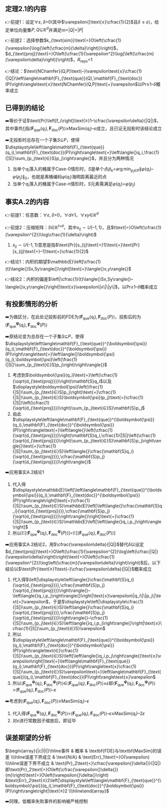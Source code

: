 ## 定理$\textbf{2.1}$的内容

👉前提$1$：设定$\forall{}\varepsilon,\delta\text{>}0$(其中$\varepsilon{}\text{≤}\cfrac{1}{2}$且$\delta{≤}\varepsilon$)，给定单位向量集$P,Q\text{⊆}\mathbb{R}^d$并满足$m\text{=}|Q|\text{+}|P|$

👉前提$2$：选择参数$k_{\text{sim}}\text{=}O\left(\cfrac{1}{\varepsilon}\log{\left(\cfrac{m}{\delta}\right)}\right)$，$d_{\text{proj}}\text{=}O\left(\cfrac{1}{\varepsilon^2}\log{\left(\cfrac{m}{\varepsilon\delta}\right)}\right)$，$R_{\text{reps}}\text{=}1$

👉结论：$\text{NChamfer}(Q,P)\text{–}\varepsilon\text{≤}\cfrac{1}{|Q|}\left\langle\mathbf{F}_{\text{que}}(Q),\mathbf{F}_{\text{doc}}(P)\right\rangle\text{≤}\text{NChamfer}(Q,P)\text{+}\varepsilon$以$\text{Pr}\text{≥}1\text{–}\delta$概率成立

## 已得到的结论

➡️等价于证$\text{Pr}\left[f_i\right]\text{≥}1–\cfrac{\varepsilon\delta}{|Q|}$，其中事件$f_i$指$\left\langle\mathbf{F}_{\text{que}}(q_i),\mathbf{F}_{\text{doc}}(P)\right\rangle\text{≥}\displaystyle{}\text{MaxSim}(q_i)\text{–}\varepsilon$成立，且已证无投影时该结论成立

➡️无投影时总存在一个子集$S\text{⊆}P$，使得$\displaystyle\left\langle\mathbf{F}_{\text{que}}(q_i),\mathbf{F}_{\text{doc}}(P)\right\rangle\text{=}\left\langle{}q_i,\frac{1}{|S|}\sum_{p_j\text{∈}S}p_j\right\rangle{}$，并且分为两种情况

1. 当单个$q_i$落入的桶属于$\text{Case-0}$情形时，$S$是单个点$\displaystyle{}\hat{p}_k\text{=}\arg{}\min_{p_j\text{∈}P}\|\varphi(q_i)–\varphi(p_j)\|_{0}$，也就是离桶编码$\varphi(q_i)$海明距离最近的点
2. 当单个$q_i$落入的桶属于$\text{Case-n}$情形时，$S$元素需满足$\varphi(q_i)\text{=}\varphi(p_j)$ 

## 事实$\textbf{A.2}$的内容

👉前提$1$：任意数：$\forall\varepsilon,\delta\text{>}0$，$\forall{d}\text{≥}1$，$\forall{}xy\text{∈}\mathbb{R}^{d}$

👉前提$2$：压缩矩阵：$S\text{∈}\mathbb{R}^{t\text{×}d}$，其中$s_{ij}\sim{}U\{–1,1\}$，且$t\text{=}O\left(\cfrac{1}{\varepsilon^{2}}\log\cfrac{1}{\delta}\right)$

1. $s_{ij}\sim{}U\{–1,1\}$意思是指$\text{Pr}[s_{ij}\text{=}1]\text{=}\text{Pr}[s_{ij}\text{=}–1]\text{=}\cfrac{1}{2}$

👉结论$1$：内积的期望$\mathbb{E}\left[\cfrac{1}{t}\langle{}Sx,Sy\rangle{}\right]\text{=}\langle{}x,y\rangle{}$

👉结论$2$：内积的偏差$\left|\cfrac{1}{t}\langle{}Sx,Sy\rangle{}–\langle{}x,y\rangle{}\right|\text{≤}\varepsilon\|x\|\|y\|$，以$\text{Pr}\text{≥}1\text{–}\delta$概率成立

## 有投影情形的分析

➡️为做区分，在此处记投影前的$\text{FDE}$为$\left\langle\mathbf{F}_{\text{que}}(q_i),\mathbf{F}_{\text{doc}}(P)\right\rangle$，投影后的为$\displaystyle\left\langle\mathbf{F}_{\text{que}}^{\boldsymbol{\psi}}(q_i),\mathbf{F}_{\text{doc}}^{\boldsymbol{\psi}}(P)\right\rangle$

➡️原结论变为总存在一个子集$S\text{⊆}P$，使得$\displaystyle\left\langle\mathbf{F}_{\text{que}}^{\boldsymbol{\psi}}(q_i),\mathbf{F}_{\text{doc}}^{\boldsymbol{\psi}}(P)\right\rangle\text{=}\left\langle{}\boldsymbol{\psi}(q_i),\boldsymbol{\psi}\left(\frac{1}{|S|}\sum_{p_j\text{∈}S}p_j\right)\right\rangle{}$

1. 考虑到$\boldsymbol{\psi}(q_i)\text{=}\left(\cfrac{1}{\sqrt{d_{\text{proj}}}}\right)\mathbf{S}q_i$以及$\displaystyle\boldsymbol{\psi}\left(\frac{1}{|S|}\sum_{p_j\text{∈}S}p_j\right)\text{=}\cfrac{1}{|S|}\sum_{p_j\text{∈}S}\boldsymbol{\psi}(p_j)\text{=}\cfrac{1}{|S|}\left(\cfrac{1}{\sqrt{d_{\text{proj}}}}\right)\sum_{p_j\text{∈}S}\mathbf{S}p_j$
2. 由此$\displaystyle\left\langle\mathbf{F}_{\text{que}}^{\boldsymbol{\psi}}(q_i),\mathbf{F}_{\text{doc}}^{\boldsymbol{\psi}}(P)\right\rangle\text{=}\left\langle{}\left(\cfrac{1}{\sqrt{d_{\text{proj}}}}\right)\mathbf{S}q_i,\cfrac{1}{|S|}\left(\cfrac{1}{\sqrt{d_{\text{proj}}}}\right)\sum_{p_j\text{∈}S}\mathbf{S}p_j\right\rangle{}\text{=}\cfrac{1}{|S|}\sum_{p_j\text{∈}S}\left\langle{}\cfrac{\mathbf{S}q_i}{\sqrt{d_{\text{proj}}}},\cfrac{\mathbf{S}p_j}{\sqrt{d_{\text{proj}}}}\right\rangle{}$ 

➡️应用事实$\text{A.2}$结论$1$

1. 代入得$\displaystyle\mathbb{E}\left[\left\langle\mathbf{F}_{\text{que}}^{\boldsymbol{\psi}}(q_i),\mathbf{F}_{\text{doc}}^{\boldsymbol{\psi}}(P)\right\rangle\right]\text{=}\cfrac{1}{|S|}\sum_{p_j\text{∈}S}\mathbb{E}\left[\left\langle{}\cfrac{\mathbf{S}q_i}{\sqrt{d_{\text{proj}}}},\cfrac{\mathbf{S}p_j}{\sqrt{d_{\text{proj}}}}\right\rangle{}\right]\text{=}\cfrac{1}{|S|}\sum_{p_j\text{∈}S}\mathbb{E}\left[\left\langle{}q_i,p_j\right\rangle\right]$ 
2. 所以$\displaystyle\mathbb{E}\left[\left\langle\mathbf{F}_{\text{que}}^{\boldsymbol{\psi}}(q_i),\mathbf{F}_{\text{doc}}^{\boldsymbol{\psi}}(P)\right\rangle\right]\text{=}\mathbb{E}\left[\left\langle\mathbf{F}_{\text{que}}(q_i),\mathbf{F}_{\text{doc}}(P)\right\rangle\right]$

➡️应用事实$\text{A.2}$结论$2$，用$\cfrac{\varepsilon\delta}{|Q|}$替代$\delta$以设定$d_{\text{proj}}\text{=}O\left(\cfrac{1}{\varepsilon^{2}}\log\left(\cfrac{|Q|}{\varepsilon\delta}\right)\right)\text{=}O\left(\cfrac{1}{\varepsilon^{2}}\log\left(\cfrac{m}{\varepsilon\delta}\right)\right)$后，以下结论以$\text{Pr}\text{≥}1\text{–}\cfrac{\varepsilon\delta}{|Q|}$概率成立

1. 代入得$\left|\displaystyle\left\langle{}\cfrac{\mathbf{S}q_i}{\sqrt{d_{\text{proj}}}},\cfrac{\mathbf{S}p_j}{\sqrt{d_{\text{proj}}}}\right\rangle{}–\left\langle{}q_i,p_j\right\rangle{}\right|\text{≤}\varepsilon\|q_i\|\|p_j\|\text{=}\varepsilon$，于是$\displaystyle\left|\displaystyle\cfrac{1}{|S|}\sum_{p_j\text{∈}S}\left\langle{}\cfrac{\mathbf{S}q_i}{\sqrt{d_{\text{proj}}}},\cfrac{\mathbf{S}p_j}{\sqrt{d_{\text{proj}}}}\right\rangle{}–\cfrac{1}{|S|}\sum_{p_j\text{∈}S}\left\langle{}q_i,p_j\right\rangle{}\right|\text{≤}\cfrac{1}{|S|}\sum_{p_j\text{∈}S}\varepsilon$
2. 所以$\displaystyle\left\langle\mathbf{F}_{\text{que}}^{\boldsymbol{\psi}}(q_i),\mathbf{F}_{\text{doc}}^{\boldsymbol{\psi}}(P)\right\rangle\text{∈}\cfrac{1}{|S|}\sum_{p_j\text{∈}S}\left[\left\langle{}q_i,p_j\right\rangle{}\text{±}\varepsilon\right]\text{=}\left\langle\mathbf{F}_{\text{que}}(q_i),\mathbf{F}_{\text{doc}}(P)\right\rangle\text{±}\cfrac{1}{|S|}\sum_{p_j\text{∈}S}\varepsilon\text{=}\left\langle\mathbf{F}_{\text{que}}(q_i),\mathbf{F}_{\text{doc}}(P)\right\rangle\text{±}\varepsilon$ 
3. 所以$\displaystyle\left\langle\mathbf{F}_{\text{que}}^{\boldsymbol{\psi}}(q_i),\mathbf{F}_{\text{doc}}^{\boldsymbol{\psi}}(P)\right\rangle\text{∈}\left\langle\mathbf{F}_{\text{que}}(q_i),\mathbf{F}_{\text{doc}}(P)\right\rangle\text{±}\varepsilon$即$\displaystyle\left\langle\mathbf{F}_{\text{que}}^{\boldsymbol{\psi}}(q_i),\mathbf{F}_{\text{doc}}^{\boldsymbol{\psi}}(P)\right\rangle\text{>}\left\langle\mathbf{F}_{\text{que}}(q_i),\mathbf{F}_{\text{doc}}(P)\right\rangle\text{–}\varepsilon$

➡️考虑到$\left\langle\mathbf{F}_{\text{que}}(q_i),\mathbf{F}_{\text{doc}}(P)\right\rangle\text{≥}\displaystyle{}\text{MaxSim}(q_i)\text{–}\varepsilon$

1. 代入得$\displaystyle\left\langle\mathbf{F}_{\text{que}}^{\boldsymbol{\psi}}(q_i),\mathbf{F}_{\text{doc}}^{\boldsymbol{\psi}}(P)\right\rangle\text{>}\left\langle\mathbf{F}_{\text{que}}(q_i),\mathbf{F}_{\text{doc}}(P)\right\rangle\text{–}\varepsilon\text{≥}\displaystyle{}\text{MaxSim}(q_i)\text{–}2\varepsilon$
2. 对$\varepsilon$进行常数因子缩放后，即证毕

## 误差期望的分析

$\begin{array}{|c|l|l|}\hline事件 & 概率 & \textbf{FDE}与\textbf{MaxSim}的误差 \\\hline误差下界成立 & \text{N/A} & \text{Err}_1\text{=}O(\varepsilon) \\\hline误差下界不成立 & \text{Pr}_2\text{<}\cfrac{\varepsilon{}\delta{}}{|Q|}即\text{Pr}_2\text{=}O\left(\cfrac{\varepsilon{}\delta{}}{m}\right)\text{=}O\left(\varepsilon{}\delta{}\right) &\text{Err}_2\text{≤}2\left|\displaystyle\left\langle\mathbf{F}_{\text{que}}^{\boldsymbol{\psi}}(q_i),\mathbf{F}_{\text{doc}}^{\boldsymbol{\psi}}(P)\right\rangle\right|\text{≤}2 \\\hline\end{array}$

➡️同理，低概率失败事件的影响被严格控制

 





